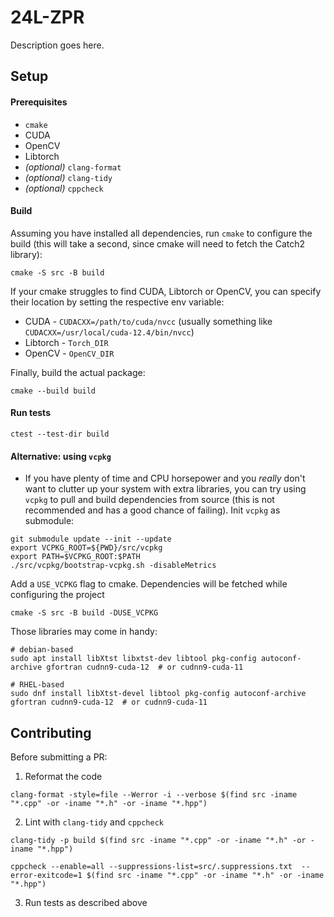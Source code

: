 # 24L-ZPR

Description goes here.

## Setup

#### Prerequisites
- `cmake`
- CUDA
- OpenCV
- Libtorch
- _(optional)_ `clang-format`
- _(optional)_ `clang-tidy`
- _(optional)_ `cppcheck`

#### Build

Assuming you have installed all dependencies, run `cmake` to configure the build (this will take a second, since cmake will need to fetch the Catch2 library):

```shell
cmake -S src -B build
```

If your cmake struggles to find CUDA, Libtorch or OpenCV, you can specify their location by setting the respective env variable:
- CUDA - `CUDACXX=/path/to/cuda/nvcc` (usually something like `CUDACXX=/usr/local/cuda-12.4/bin/nvcc`)
- Libtorch - `Torch_DIR`
- OpenCV - `OpenCV_DIR`


Finally, build the actual package:

```shell
cmake --build build
```

#### Run tests
```shell
ctest --test-dir build
```


#### Alternative: using `vcpkg`
- If you have plenty of time and CPU horsepower and you *really* don't want to clutter up your system with extra libraries, you can try using `vcpkg` to pull and build dependencies from source (this is not recommended and has a good chance of failing). Init `vcpkg` as submodule:


```shell
git submodule update --init --update
export VCPKG_ROOT=${PWD}/src/vcpkg
export PATH=$VCPKG_ROOT:$PATH
./src/vcpkg/bootstrap-vcpkg.sh -disableMetrics
```

Add a `USE_VCPKG` flag to cmake. Dependencies will be fetched while configuring the project

```shell
cmake -S src -B build -DUSE_VCPKG
```

Those libraries may come in handy:

```shell
# debian-based
sudo apt install libXtst libxtst-dev libtool pkg-config autoconf-archive gfortran cudnn9-cuda-12  # or cudnn9-cuda-11

# RHEL-based 
sudo dnf install libXtst-devel libtool pkg-config autoconf-archive gfortran cudnn9-cuda-12  # or cudnn9-cuda-11
```

## Contributing

Before submitting a PR:

1. Reformat the code

```shell
clang-format -style=file --Werror -i --verbose $(find src -iname "*.cpp" -or -iname "*.h" -or -iname "*.hpp")
```

2. Lint with `clang-tidy` and `cppcheck`
```shell
clang-tidy -p build $(find src -iname "*.cpp" -or -iname "*.h" -or -iname "*.hpp")
```

```shell
cppcheck --enable=all --suppressions-list=src/.suppressions.txt  --error-exitcode=1 $(find src -iname "*.cpp" -or -iname "*.h" -or -iname "*.hpp")
```

3. Run tests as described above
